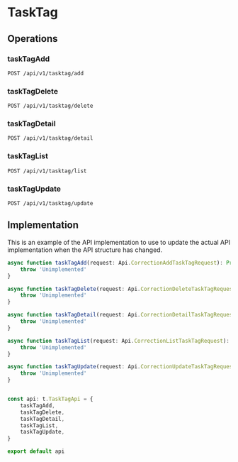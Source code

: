 # TaskTag


## Operations

### taskTagAdd

```http
POST /api/v1/tasktag/add
```


### taskTagDelete

```http
POST /api/v1/tasktag/delete
```


### taskTagDetail

```http
POST /api/v1/tasktag/detail
```


### taskTagList

```http
POST /api/v1/tasktag/list
```


### taskTagUpdate

```http
POST /api/v1/tasktag/update
```


## Implementation

This is an example of the API implementation to use to update the actual API implementation
when the API structure has changed.

```typescript
async function taskTagAdd(request: Api.CorrectionAddTaskTagRequest): Promise<t.TaskTagAddResponse> {
	throw 'Unimplemented'
}

async function taskTagDelete(request: Api.CorrectionDeleteTaskTagRequest): Promise<t.TaskTagDeleteResponse> {
	throw 'Unimplemented'
}

async function taskTagDetail(request: Api.CorrectionDetailTaskTagRequest): Promise<t.TaskTagDetailResponse> {
	throw 'Unimplemented'
}

async function taskTagList(request: Api.CorrectionListTaskTagRequest): Promise<t.TaskTagListResponse> {
	throw 'Unimplemented'
}

async function taskTagUpdate(request: Api.CorrectionUpdateTaskTagRequest): Promise<t.TaskTagUpdateResponse> {
	throw 'Unimplemented'
}


const api: t.TaskTagApi = {
	taskTagAdd,
	taskTagDelete,
	taskTagDetail,
	taskTagList,
	taskTagUpdate,
}

export default api
```
